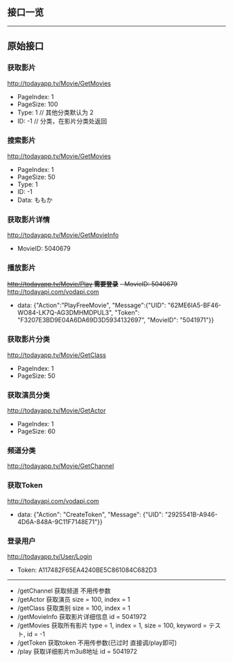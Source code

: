 ## 接口一览

-------
## 原始接口
### 获取影片
http://todayapp.tv/Movie/GetMovies
- PageIndex: 1
- PageSize: 100
- Type: 1   // 其他分类默认为 2
- ID: -1    // 分类，在影片分类处返回

### 搜索影片
http://todayapp.tv/Movie/GetMovies
- PageIndex: 1
- PageSize: 50
- Type: 1
- ID: -1
- Data: ももか

### 获取影片详情
http://todayapp.tv/Movie/GetMovieInfo
- MovieID: 5040679

### 播放影片
~~http://todayapp.tv/Movie/Play **需要登录**~~
~~- MovieID: 5040679~~
http://todayapi.com/vodapi.com
- data: {"Action":"PlayFreeMovie", "Message":{"UID": "62ME6IA5-BF46-WO84-LK7Q-AG3DMHMDPUL3", "Token": "F3207E3BD9E04A6DA69D3D5934132697", "MovieID": "5041971"}}

### 获取影片分类
http://todayapp.tv/Movie/GetClass
- PageIndex: 1
- PageSize: 50


### 获取演员分类
http://todayapp.tv/Movie/GetActor
- PageIndex: 1
- PageSize: 60

### 频道分类
http://todayapp.tv/Movie/GetChannel

### 获取Token
http://todayapi.com/vodapi.com
- data: {"Action": "CreateToken", "Message": {"UID": "2925541B-A946-4D6A-848A-9C11F7148E71"}}

### 登录用户
http://todayapp.tv/User/Login
- Token: A117482F65EA4240BE5C861084C682D3

------------
- /getChannel    获取频道              不用传参数
- /getActor      获取演员              size = 100, index = 1
- /getClass      获取类别              size = 100, index = 1
- /getMovieInfo  获取影片详细信息      id = 5041972
- /getMovies     获取所有影片          type = 1, index = 1, size = 100, keyword = テスト, id = -1
- /getToken      获取token             不用传参数(已过时 直接调/play即可)
- /play          获取详细影片m3u8地址  id = 5041972